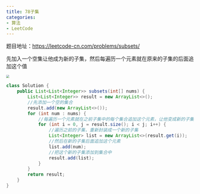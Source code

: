 ```yaml
---
title: 78子集
categories: 
- 算法
- LeetCode
---
```


题目地址：https://leetcode-cn.com/problems/subsets/

先加入一个空集让他成为新的子集，然后每遍历一个元素就在原来的子集的后面追加这个值

<img src="https://xiaoflyfish.oss-cn-beijing.aliyuncs.com/image/20201210140112.png" style="zoom:50%;" />

```java
class Solution {
    public List<List<Integer>> subsets(int[] nums) {
        List<List<Integer>> result = new ArrayList<>();
        //先添加一个空的集合
        result.add(new ArrayList<>());
        for (int num : nums) {
            //每遍历一个元素就在之前子集中的每个集合追加这个元素，让他变成新的子集
            for (int i = 0, j = result.size(); i < j; i++) {
                //遍历之前的子集，重新封装成一个新的子集
                List<Integer> list = new ArrayList<>(result.get(i));
                //然后在新的子集后面追加这个元素
                list.add(num);
                //把这个新的子集添加到集合中
                result.add(list);
            }
        }
        return result;
    }
}
```

